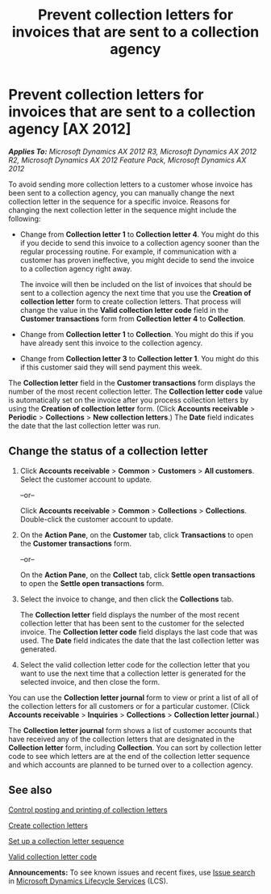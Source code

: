 ﻿---
title: Prevent collection letters for invoices that are sent to a collection agency
TOCTitle: Prevent collection letters for invoices that are sent to a collection agency
ms:assetid: 1f00234d-bc33-469a-a744-f4c4eb089d00
ms:mtpsurl: https://technet.microsoft.com/en-us/library/Hh292595(v=AX.60)
ms:contentKeyID: 36655925
ms.date: 04/18/2014
mtps_version: v=AX.60
---

# Prevent collection letters for invoices that are sent to a collection agency [AX 2012]


_**Applies To:** Microsoft Dynamics AX 2012 R3, Microsoft Dynamics AX 2012 R2, Microsoft Dynamics AX 2012 Feature Pack, Microsoft Dynamics AX 2012_

To avoid sending more collection letters to a customer whose invoice has been sent to a collection agency, you can manually change the next collection letter in the sequence for a specific invoice. Reasons for changing the next collection letter in the sequence might include the following:

  - Change from **Collection letter 1** to **Collection letter 4**. You might do this if you decide to send this invoice to a collection agency sooner than the regular processing routine. For example, if communication with a customer has proven ineffective, you might decide to send the invoice to a collection agency right away.
    
    The invoice will then be included on the list of invoices that should be sent to a collection agency the next time that you use the **Creation of collection letter** form to create collection letters. That process will change the value in the **Valid collection letter code** field in the **Customer transactions** form from **Collection letter 4** to **Collection**.

  - Change from **Collection letter 1** to **Collection**. You might do this if you have already sent this invoice to the collection agency.

  - Change from **Collection letter 3** to **Collection letter 1**. You might do this if this customer said they will send payment this week.

The **Collection letter** field in the **Customer transactions** form displays the number of the most recent collection letter. The **Collection letter code** value is automatically set on the invoice after you process collection letters by using the **Creation of collection letter** form. (Click **Accounts receivable** \> **Periodic** \> **Collections** \> **New collection letters**.) The **Date** field indicates the date that the last collection letter was run.

## Change the status of a collection letter

1.  Click **Accounts receivable** \> **Common** \> **Customers** \> **All customers**. Select the customer account to update.
    
    –or–
    
    Click **Accounts receivable** \> **Common** \> **Collections** \> **Collections**. Double-click the customer account to update.

2.  On the **Action Pane**, on the **Customer** tab, click **Transactions** to open the **Customer transactions** form.
    
    –or–
    
    On the **Action Pane**, on the **Collect** tab, click **Settle open transactions** to open the **Settle open transactions** form.

3.  Select the invoice to change, and then click the **Collections** tab.
    
    The **Collection letter** field displays the number of the most recent collection letter that has been sent to the customer for the selected invoice. The **Collection letter code** field displays the last code that was used. The **Date** field indicates the date that the last collection letter was generated.

4.  Select the valid collection letter code for the collection letter that you want to use the next time that a collection letter is generated for the selected invoice, and then close the form.

You can use the **Collection letter journal** form to view or print a list of all of the collection letters for all customers or for a particular customer. (Click **Accounts receivable** \> **Inquiries** \> **Collections** \> **Collection letter journal**.)

The **Collection letter journal** form shows a list of customer accounts that have received any of the collection letters that are designated in the **Collection letter** form, including **Collection**. You can sort by collection letter code to see which letters are at the end of the collection letter sequence and which accounts are planned to be turned over to a collection agency.

## See also

[Control posting and printing of collection letters](control-posting-and-printing-of-collection-letters.md)

[Create collection letters](create-collection-letters.md)

[Set up a collection letter sequence](set-up-a-collection-letter-sequence.md)

[Valid collection letter code](https://technet.microsoft.com/en-us/library/aa598830\(v=ax.60\))

  
**Announcements:** To see known issues and recent fixes, use [Issue search](http://go.microsoft.com/fwlink/?linkid=389258) in [Microsoft Dynamics Lifecycle Services](http://go.microsoft.com/fwlink/?linkid=306505) (LCS).

